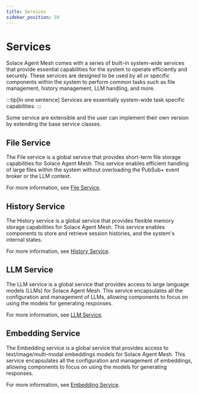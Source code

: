 ```yaml
---
title: Services 
sidebar_position: 50
---
```


# Services

Solace Agent Mesh comes with a series of built-in system-wide services that provide essential capabilities for the system to operate efficiently and securely. These services are designed to be used by all or specific components within the system to perform common tasks such as file management, history management, LLM handling, and more.


:::tip[In one sentence]
Services are essentially system-wide task specific capabilities.
:::

Some service are extensible and the user can implement their own version by extending the base service classes.


## File Service

The File service is a global service that provides short-term file storage capabilities for Solace Agent Mesh. This service enables efficient handling of large files within the system without overloading the PubSub+ event broker or the LLM context.

For more information, see [File Service](../user-guide/advanced/services/file-service.md).



## History Service

The History service is a global service that provides flexible memory storage capabilities for Solace Agent Mesh. This service enables components to store and retrieve session histories, and the system's internal states.

For more information, see [History Service](../user-guide/advanced/services/history-service.md).

## LLM Service

The LLM service is a global service that provides access to large language models (LLMs) for Solace Agent Mesh. This service encapsulates all the configuration and management of LLMs, allowing components to focus on using the models for generating responses.

For more information, see [LLM Service](../user-guide/advanced/services/llm-service.md).

## Embedding Service

The Embedding service is a global service that provides access to text/image/multi-modal embeddings models for Solace Agent Mesh. This service encapsulates all the configuration and management of embeddings, allowing components to focus on using the models for generating responses.

For more information, see [Embedding Service](../user-guide/advanced/services/embedding-service.md).
